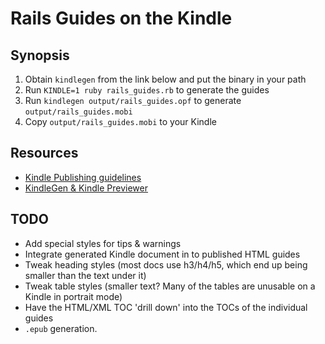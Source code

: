 # Rails Guides on the Kindle

## Synopsis

  1. Obtain `kindlegen` from the link below and put the binary in your path
  2. Run `KINDLE=1 ruby rails_guides.rb` to generate the guides
  3. Run `kindlegen output/rails_guides.opf` to generate `output/rails_guides.mobi`
  3. Copy `output/rails_guides.mobi` to your Kindle
  
## Resources

  * [Kindle Publishing guidelines](http://kindlegen.s3.amazonaws.com/AmazonKindlePublishingGuidelines.pdf)
  * [KindleGen & Kindle Previewer](http://www.amazon.com/gp/feature.html?ie=UTF8&docId=1000234621) 
  
## TODO

  * Add special styles for tips & warnings
  * Integrate generated Kindle document in to published HTML guides
  * Tweak heading styles (most docs use h3/h4/h5, which end up being smaller than the text under it)
  * Tweak table styles (smaller text? Many of the tables are unusable on a Kindle in portrait mode)
  * Have the HTML/XML TOC 'drill down' into the TOCs of the individual guides
  * `.epub` generation.
  
